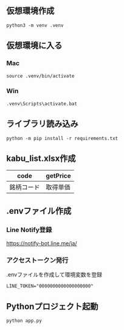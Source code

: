 ## 仮想環境作成
```
python3 -m venv .venv
```

## 仮想環境に入る
### Mac
```
source .venv/bin/activate
```
### Win
```
.venv\Scripts\activate.bat
```

## ライブラリ読み込み
```
python -m pip install -r requirements.txt
```

## kabu_list.xlsx作成

| code | getPrice |
| ---- | ---- |
| 銘柄コード | 取得単価 |

## .envファイル作成

### Line Notify登録
https://notify-bot.line.me/ja/

### アクセストークン発行
.envファイルを作成して環境変数を登録
```
LINE_TOKEN="0000000000000000000"
```

## Pythonプロジェクト起動
```
python app.py
```

